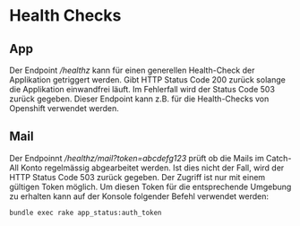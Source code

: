 # Health Checks

## App

Der Endpoint */healthz* kann für einen generellen Health-Check der Applikation getriggert werden.
Gibt HTTP Status Code 200 zurück solange die Applikation einwandfrei läuft. Im Fehlerfall wird der
Status Code 503 zurück gegeben.
Dieser Endpoint kann z.B. für die Health-Checks von Openshift verwendet werden.

## Mail

Der Endpoinnt */healthz/mail?token=abcdefg123* prüft ob die Mails im Catch-All Konto regelmässig abgearbeitet werden. Ist dies nicht der Fall, wird der HTTP Status Code 503 zurück gegeben.
Der Zugriff ist nur mit einem gültigen Token möglich.
Um diesen Token für die entsprechende Umgebung zu erhalten kann auf der Konsole folgender Befehl verwendet werden:

```bundle exec rake app_status:auth_token```
